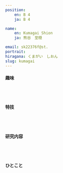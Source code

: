 ```yaml
---
position:
    en: B 4
    ja: B 4

name: 
    en: Kumagai Shion
    ja: 熊谷　至穏

email: sk22376f@st.
portrait: 
hiragana: くまがい　しおん
slug: kumagai
---
```


#### 趣味

<br><br>

#### 特技

<br><br>

#### 研究内容

<br><br>

#### ひとこと

<br><br>
